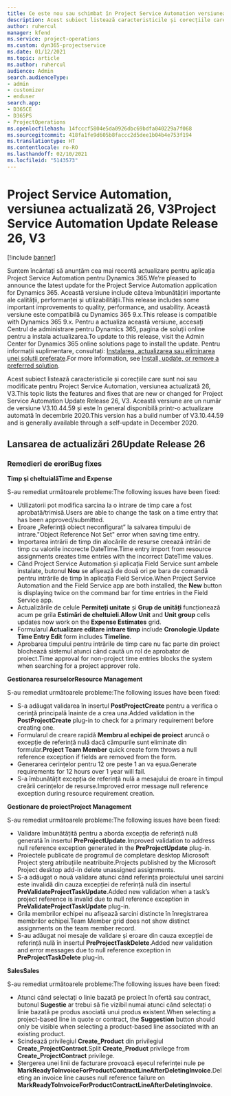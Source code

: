 ```yaml
---
title: Ce este nou sau schimbat în Project Service Automation versiunea actualizată 26, V3
description: Acest subiect listează caracteristicile și corecțiile care sunt disponibile în Project Service Automation V3, versiunea actualizată 26, V3.
author: ruhercul
manager: kfend
ms.service: project-operations
ms.custom: dyn365-projectservice
ms.date: 01/12/2021
ms.topic: article
ms.author: ruhercul
audience: Admin
search.audienceType:
- admin
- customizer
- enduser
search.app:
- D365CE
- D365PS
- ProjectOperations
ms.openlocfilehash: 14fcccf5804e5da0926dbc69bdfa040229a7f068
ms.sourcegitcommit: 418fa1fe9d605b8faccc2d5dee1b04b4e753f194
ms.translationtype: HT
ms.contentlocale: ro-RO
ms.lasthandoff: 02/10/2021
ms.locfileid: "5143573"
---
```

# <a name="project-service-automation-update-release-26-v3"></a><span data-ttu-id="b6acb-103">Project Service Automation, versiunea actualizată 26, V3</span><span class="sxs-lookup"><span data-stu-id="b6acb-103">Project Service Automation Update Release 26, V3</span></span>

[!include [banner](../includes/psa-now-project-operations.md)]

<span data-ttu-id="b6acb-104">Suntem încântați să anunțăm cea mai recentă actualizare pentru aplicația Project Service Automation pentru Dynamics 365.</span><span class="sxs-lookup"><span data-stu-id="b6acb-104">We’re pleased to announce the latest update for the Project Service Automation application for Dynamics 365.</span></span> <span data-ttu-id="b6acb-105">Această versiune include câteva îmbunătățiri importante ale calității, performanței și utilizabilității.</span><span class="sxs-lookup"><span data-stu-id="b6acb-105">This release includes some important improvements to quality, performance, and usability.</span></span> <span data-ttu-id="b6acb-106">Această versiune este compatibilă cu Dynamics 365 9.x.</span><span class="sxs-lookup"><span data-stu-id="b6acb-106">This release is compatible with Dynamics 365 9.x.</span></span> <span data-ttu-id="b6acb-107">Pentru a actualiza această versiune, accesați Centrul de administrare pentru Dynamics 365, pagina de soluții online pentru a instala actualizarea.</span><span class="sxs-lookup"><span data-stu-id="b6acb-107">To update to this release, visit the Admin Center for Dynamics 365 online solutions page to install the update.</span></span> <span data-ttu-id="b6acb-108">Pentru informații suplimentare, consultați: [Instalarea, actualizarea sau eliminarea unei soluții preferate](https://docs.microsoft.com/power-platform/admin/install-remove-preferred-solution).</span><span class="sxs-lookup"><span data-stu-id="b6acb-108">For more information, see [Install, update, or remove a preferred solution](https://docs.microsoft.com/power-platform/admin/install-remove-preferred-solution).</span></span>

<span data-ttu-id="b6acb-109">Acest subiect listează caracteristicile și corecțiile care sunt noi sau modificate pentru Project Service Automation, versiunea actualizată 26, V3.</span><span class="sxs-lookup"><span data-stu-id="b6acb-109">This topic lists the features and fixes that are new or changed for Project Service Automation Update Release 26, V3.</span></span> <span data-ttu-id="b6acb-110">Această versiune are un număr de versiune V3.10.44.59 și este în general disponibilă printr-o actualizare automată în decembrie 2020.</span><span class="sxs-lookup"><span data-stu-id="b6acb-110">This version has a build number of V3.10.44.59 and is generally available through a self-update in December 2020.</span></span>

## <a name="update-release-26"></a><span data-ttu-id="b6acb-111">Lansarea de actualizări 26</span><span class="sxs-lookup"><span data-stu-id="b6acb-111">Update Release 26</span></span>

### <a name="bug-fixes"></a><span data-ttu-id="b6acb-112">Remedieri de erori</span><span class="sxs-lookup"><span data-stu-id="b6acb-112">Bug fixes</span></span>

<span data-ttu-id="b6acb-113">**Timp și cheltuială**</span><span class="sxs-lookup"><span data-stu-id="b6acb-113">**Time and Expense**</span></span>

<span data-ttu-id="b6acb-114">S-au remediat următoarele probleme:</span><span class="sxs-lookup"><span data-stu-id="b6acb-114">The following issues have been fixed:</span></span>

- <span data-ttu-id="b6acb-115">Utilizatorii pot modifica sarcina la o intrare de timp care a fost aprobată/trimisă.</span><span class="sxs-lookup"><span data-stu-id="b6acb-115">Users are able to change the task on a time entry that has been approved/submitted.</span></span>
- <span data-ttu-id="b6acb-116">Eroare „Referință obiect neconfigurat” la salvarea timpului de intrare.</span><span class="sxs-lookup"><span data-stu-id="b6acb-116">"Object Reference Not Set" error when saving time entry.</span></span>
- <span data-ttu-id="b6acb-117">Importarea intrării de timp din alocările de resurse creează intrări de timp cu valorile incorecte DateTime.</span><span class="sxs-lookup"><span data-stu-id="b6acb-117">Time entry import from resource assignments creates time entries with the incorrect DateTime values.</span></span>
- <span data-ttu-id="b6acb-118">Când Project Service Automation și aplicația Field Service sunt ambele instalate, butonul **Nou** se afișează de două ori pe bara de comandă pentru intrările de timp în aplicația Field Service.</span><span class="sxs-lookup"><span data-stu-id="b6acb-118">When Project Service Automation and the Field Service app are both installed, the **New** button is displaying twice on the command bar for time entries in the Field Service app.</span></span>
- <span data-ttu-id="b6acb-119">Actualizările de celule **Permiteți unitate** și **Grup de unități** funcționează acum pe grila **Estimări de cheltuieli**.</span><span class="sxs-lookup"><span data-stu-id="b6acb-119">**Allow Unit** and **Unit group** cells updates now work on the **Expense Estimates** grid.</span></span>
- <span data-ttu-id="b6acb-120">Formularul **Actualizare editare intrare timp** include **Cronologie**.</span><span class="sxs-lookup"><span data-stu-id="b6acb-120">**Update Time Entry Edit** form includes **Timeline**.</span></span>
- <span data-ttu-id="b6acb-121">Aprobarea timpului pentru intrările de timp care nu fac parte din proiect blochează sistemul atunci când caută un rol de aprobator de proiect.</span><span class="sxs-lookup"><span data-stu-id="b6acb-121">Time approval for non-project time entries blocks the system when searching for a project approver role.</span></span>

<span data-ttu-id="b6acb-122">**Gestionarea resurselor**</span><span class="sxs-lookup"><span data-stu-id="b6acb-122">**Resource Management**</span></span>

<span data-ttu-id="b6acb-123">S-au remediat următoarele probleme:</span><span class="sxs-lookup"><span data-stu-id="b6acb-123">The following issues have been fixed:</span></span>

- <span data-ttu-id="b6acb-124">S-a adăugat validarea în insertul **PostProjectCreate** pentru a verifica o cerință principală înainte de a crea una.</span><span class="sxs-lookup"><span data-stu-id="b6acb-124">Added validation in the **PostProjectCreate** plug-in to check for a primary requirement before creating one.</span></span>
- <span data-ttu-id="b6acb-125">Formularul de creare rapidă **Membru al echipei de proiect** aruncă o excepție de referință nulă dacă câmpurile sunt eliminate din formular.</span><span class="sxs-lookup"><span data-stu-id="b6acb-125">**Project Team Member** quick create form throws a null reference exception if fields are removed from the form.</span></span>
- <span data-ttu-id="b6acb-126">Generarea cerințelor pentru 12 ore peste 1 an va eșua.</span><span class="sxs-lookup"><span data-stu-id="b6acb-126">Generate requirements for 12 hours over 1 year will fail.</span></span>
- <span data-ttu-id="b6acb-127">S-a îmbunătățit excepția de referință nulă a mesajului de eroare în timpul creării cerințelor de resurse.</span><span class="sxs-lookup"><span data-stu-id="b6acb-127">Improved error message null reference exception during resource requirement creation.</span></span>

<span data-ttu-id="b6acb-128">**Gestionare de proiect**</span><span class="sxs-lookup"><span data-stu-id="b6acb-128">**Project Management**</span></span>

<span data-ttu-id="b6acb-129">S-au remediat următoarele probleme:</span><span class="sxs-lookup"><span data-stu-id="b6acb-129">The following issues have been fixed:</span></span>

- <span data-ttu-id="b6acb-130">Validare îmbunătățită pentru a aborda excepția de referință nulă generată în insertul **PreProjectUpdate**.</span><span class="sxs-lookup"><span data-stu-id="b6acb-130">Improved validation to address null reference exception generated in the **PreProjectUpdate** plug-in.</span></span>
- <span data-ttu-id="b6acb-131">Proiectele publicate de programul de completare desktop Microsoft Project șterg atribuțiile neatribuite.</span><span class="sxs-lookup"><span data-stu-id="b6acb-131">Projects published by the Microsoft Project desktop add-in delete unassigned assignments.</span></span>
- <span data-ttu-id="b6acb-132">S-a adăugat o nouă validare atunci când referința proiectului unei sarcini este invalidă din cauza excepției de referință nulă din insertul **PreValidateProjectTaskUpdate**.</span><span class="sxs-lookup"><span data-stu-id="b6acb-132">Added new validation when a task’s project reference is invalid due to null reference exception in **PreValidateProjectTaskUpdate** plug-in.</span></span>
- <span data-ttu-id="b6acb-133">Grila membrilor echipei nu afișează sarcini distincte în înregistrarea membrilor echipei.</span><span class="sxs-lookup"><span data-stu-id="b6acb-133">Team Member grid does not show distinct assignments on the team member record.</span></span>
- <span data-ttu-id="b6acb-134">S-au adăugat noi mesaje de validare și eroare din cauza excepției de referință nulă în insertul **PreProjectTaskDelete**.</span><span class="sxs-lookup"><span data-stu-id="b6acb-134">Added new validation and error messages due to null reference exception in **PreProjectTaskDelete** plug-in.</span></span>

<span data-ttu-id="b6acb-135">**Sales**</span><span class="sxs-lookup"><span data-stu-id="b6acb-135">**Sales**</span></span>

<span data-ttu-id="b6acb-136">S-au remediat următoarele probleme:</span><span class="sxs-lookup"><span data-stu-id="b6acb-136">The following issues have been fixed:</span></span>

- <span data-ttu-id="b6acb-137">Atunci când selectați o linie bazată pe proiect în ofertă sau contract, butonul **Sugestie** ar trebui să fie vizibil numai atunci când selectați o linie bazată pe produs asociată unui produs existent.</span><span class="sxs-lookup"><span data-stu-id="b6acb-137">When selecting a project-based line in quote or contract, the **Suggestion** button should only be visible when selecting a product-based line associated with an existing product.</span></span>
- <span data-ttu-id="b6acb-138">Scindează privilegiul **Create_Product** din privilegiul **Create_ProjectContract**.</span><span class="sxs-lookup"><span data-stu-id="b6acb-138">Split **Create_Product** privilege from **Create_ProjectContract** privilege.</span></span>
- <span data-ttu-id="b6acb-139">Ștergerea unei linii de facturare provoacă eșecul referinței nule pe **MarkReadyToInvoiceForProductContractLineAfterDeletingInvoice**.</span><span class="sxs-lookup"><span data-stu-id="b6acb-139">Deleting an invoice line causes null reference failure on **MarkReadyToInvoiceForProductContractLineAfterDeletingInvoice**.</span></span>
